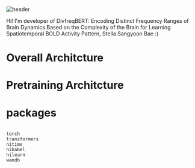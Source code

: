 ![header](https://capsule-render.vercel.app/api?type=wave&color=timeGradient&height=300&wdith=600&section=header&text=divfreqBERT&fontSize=90)

Hi! I'm developer of DivfreqBERT: Encoding Distinct Frequency Ranges of Brain Dynamics Based on the Complexity of the Brain for Learning Spatiotemporal BOLD Activity Pattern, Stella Sangyoon Bae :)

<h1>Overall Architcture</h1>

<h1>Pretraining Architcture</h1>

<h1>packages</h1>
<pre>
<code>
torch
transformers
nitime
nibabel
nilearn
wandb
</code>
</pre>
